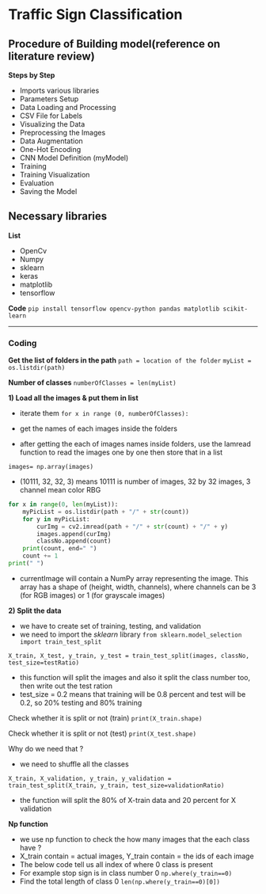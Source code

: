 # Traffic Sign Classification

## Procedure of Building model(reference on literature review)

**Steps by Step**
- Imports various libraries
- Parameters Setup
- Data Loading and Processing
- CSV File for Labels
- Visualizing the Data
- Preprocessing the Images
- Data Augmentation
- One-Hot Encoding
- CNN Model Definition (myModel)
- Training
- Training Visualization
- Evaluation
- Saving the Model


## Necessary libraries

**List**
- OpenCv
- Numpy
- sklearn
- keras
- matplotlib
- tensorflow

**Code**
`pip install tensorflow opencv-python pandas matplotlib scikit-learn
`

---

### Coding

**Get the list of folders in the path**
`path = location of the folder`
`myList = os.listdir(path)`

**Number of classes**
`numberOfClasses = len(myList)`

**1) Load all the images & put them in list**

- iterate them
`for x in range (0, numberOfClasses):`

- get the names of each images inside the folders
- after getting the each of images names inside folders, use the Iamread function to read the images one by one then store that in a list

`images= np.array(images)`
- (10111, 32, 32, 3) means 10111 is number of images, 32 by 32 images, 3 channel mean color RBG

```python
for x in range(0, len(myList)):
    myPicList = os.listdir(path + "/" + str(count))
    for y in myPicList:
        curImg = cv2.imread(path + "/" + str(count) + "/" + y)
        images.append(curImg)
        classNo.append(count)
    print(count, end=" ")
    count += 1
print(" ")
```
- currentImage will contain a NumPy array representing the image. This array has a shape of (height, width, channels), where channels can be 3 (for RGB images) or 1 (for grayscale images)

**2) Split the data**

- we have to create set of training, testing, and validation
- we need to import the *sklearn* library
`from sklearn.model_selection import train_test_split`

`X_train, X_test, y_train, y_test = train_test_split(images, classNo, test_size=testRatio)`
- this function will split the images and also it split the class number too, then write out the test ration
- test_size = 0.2 means that training will be 0.8 percent and test will be 0.2, so 20% testing and 80% training

Check whether it is split or not (train)
`print(X_train.shape)`

Check whether it is split or not (test)
`print(X_test.shape)`

Why do we need that ?
- we need to shuffle all the classes

`X_train, X_validation, y_train, y_validation = train_test_split(X_train, y_train, test_size=validationRatio)`
- the function will split the 80% of X-train data and 20 percent for X validation

**Np function**
- we use np function to check the how many images that the each class have ?
- X_train contain = actual images, Y_train contain = the ids of each image
- The below code tell us all index of where 0 class is present
- For example stop sign is in class number 0
`np.where(y_train==0)`
- Find the total length of class 0
`len(np.where(y_train==0)[0])`
